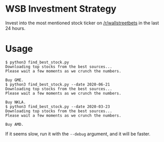 # WSB Investment Strategy
Invest into the most mentioned stock ticker on [/r/wallstreetbets](https://www.reddit.com/r/wallstreetbets/) in the last 24 hours.

# Usage
```
$ python3 find_best_stock.py
Downloading top stocks from the best sources...
Please wait a few moments as we crunch the numbers.

Buy GME.
$ python3 find_best_stock.py --date 2020-06-21
Downloading top stocks from the best sources...
Please wait a few moments as we crunch the numbers.

Buy NKLA.
$ python3 find_best_stock.py --date 2020-03-23
Downloading top stocks from the best sources...
Please wait a few moments as we crunch the numbers.

Buy AMD.
```

If it seems slow, run it with the `--debug` argument, and it will be faster.
